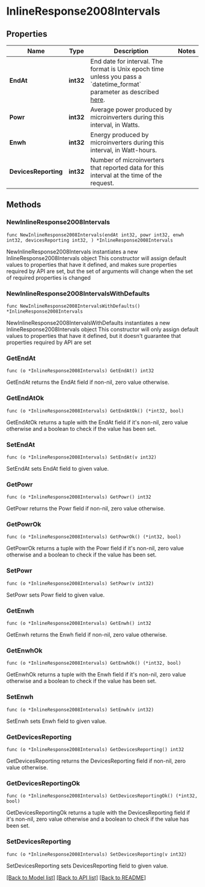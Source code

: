 # InlineResponse2008Intervals

## Properties

Name | Type | Description | Notes
------------ | ------------- | ------------- | -------------
**EndAt** | **int32** | End date for interval. The format is Unix epoch time unless you pass a &#x60;datetime_format&#x60; parameter as described [here](https://developer.enphase.com/docs#Datetimes). | 
**Powr** | **int32** | Average power produced by microinverters during this interval, in Watts. | 
**Enwh** | **int32** | Energy produced by microinverters during this interval, in Watt-hours. | 
**DevicesReporting** | **int32** | Number of microinverters that reported data for this interval at the time of the request. | 

## Methods

### NewInlineResponse2008Intervals

`func NewInlineResponse2008Intervals(endAt int32, powr int32, enwh int32, devicesReporting int32, ) *InlineResponse2008Intervals`

NewInlineResponse2008Intervals instantiates a new InlineResponse2008Intervals object
This constructor will assign default values to properties that have it defined,
and makes sure properties required by API are set, but the set of arguments
will change when the set of required properties is changed

### NewInlineResponse2008IntervalsWithDefaults

`func NewInlineResponse2008IntervalsWithDefaults() *InlineResponse2008Intervals`

NewInlineResponse2008IntervalsWithDefaults instantiates a new InlineResponse2008Intervals object
This constructor will only assign default values to properties that have it defined,
but it doesn't guarantee that properties required by API are set

### GetEndAt

`func (o *InlineResponse2008Intervals) GetEndAt() int32`

GetEndAt returns the EndAt field if non-nil, zero value otherwise.

### GetEndAtOk

`func (o *InlineResponse2008Intervals) GetEndAtOk() (*int32, bool)`

GetEndAtOk returns a tuple with the EndAt field if it's non-nil, zero value otherwise
and a boolean to check if the value has been set.

### SetEndAt

`func (o *InlineResponse2008Intervals) SetEndAt(v int32)`

SetEndAt sets EndAt field to given value.


### GetPowr

`func (o *InlineResponse2008Intervals) GetPowr() int32`

GetPowr returns the Powr field if non-nil, zero value otherwise.

### GetPowrOk

`func (o *InlineResponse2008Intervals) GetPowrOk() (*int32, bool)`

GetPowrOk returns a tuple with the Powr field if it's non-nil, zero value otherwise
and a boolean to check if the value has been set.

### SetPowr

`func (o *InlineResponse2008Intervals) SetPowr(v int32)`

SetPowr sets Powr field to given value.


### GetEnwh

`func (o *InlineResponse2008Intervals) GetEnwh() int32`

GetEnwh returns the Enwh field if non-nil, zero value otherwise.

### GetEnwhOk

`func (o *InlineResponse2008Intervals) GetEnwhOk() (*int32, bool)`

GetEnwhOk returns a tuple with the Enwh field if it's non-nil, zero value otherwise
and a boolean to check if the value has been set.

### SetEnwh

`func (o *InlineResponse2008Intervals) SetEnwh(v int32)`

SetEnwh sets Enwh field to given value.


### GetDevicesReporting

`func (o *InlineResponse2008Intervals) GetDevicesReporting() int32`

GetDevicesReporting returns the DevicesReporting field if non-nil, zero value otherwise.

### GetDevicesReportingOk

`func (o *InlineResponse2008Intervals) GetDevicesReportingOk() (*int32, bool)`

GetDevicesReportingOk returns a tuple with the DevicesReporting field if it's non-nil, zero value otherwise
and a boolean to check if the value has been set.

### SetDevicesReporting

`func (o *InlineResponse2008Intervals) SetDevicesReporting(v int32)`

SetDevicesReporting sets DevicesReporting field to given value.



[[Back to Model list]](../README.md#documentation-for-models) [[Back to API list]](../README.md#documentation-for-api-endpoints) [[Back to README]](../README.md)


